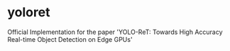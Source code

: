 # yoloret
Official Implementation for the paper 'YOLO-ReT: Towards High Accuracy Real-time Object Detection on Edge GPUs'
